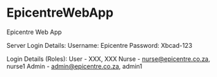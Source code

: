 # EpicentreWebApp
Epicentre Web App

Server Login Details:
Username: Epicentre
Password: Xbcad-123


Login Details (Roles):
User - XXX, XXX
Nurse - nurse@epicentre.co.za, nurse1
Admin - admin@epicentre.co.za, admin1
